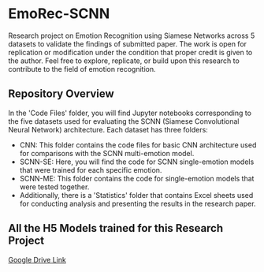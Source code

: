 
# EmoRec-SCNN

Research project on Emotion Recognition using Siamese Networks across 5 datasets to validate the findings of submitted paper. The work is open for replication or modification under the condition that proper credit is given to the author. Feel free to explore, replicate, or build upon this research to contribute to the field of emotion recognition.


## Repository Overview

In the 'Code Files' folder, you will find Jupyter notebooks corresponding to the five datasets used for evaluating the SCNN (Siamese Convolutional Neural Network) architecture. Each dataset has three folders:

- CNN: This folder contains the code files for basic CNN architecture used for comparisons with the SCNN multi-emotion model.
- SCNN-SE: Here, you will find the code for SCNN single-emotion models that were trained for each specific emotion.
- SCNN-ME: This folder contains the code for single-emotion models that were tested together.
- Additionally, there is a 'Statistics' folder that contains Excel sheets used for conducting analysis and presenting the results in the research paper.


## All the H5 Models trained for this Research Project

[Google Drive Link](https://drive.google.com/drive/folders/1-EMowRI03Z2QSs9rVFa4inhHDZDsC-PH?usp=drive_link)


